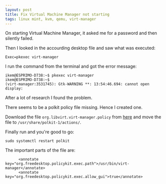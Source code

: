 ```yaml
---
layout: post
title: Fix Virtual Machine Manager not starting
tags: linux mint, kvm, qemu, virt-manager
---
```


On starting Virtual Machine Manager, it asked me for a password and then silently failed.

Then I looked in the accourding desktop file and saw what was executed:

```
Exec=pkexec virt-manager
```

I run the command from the terminal and got the error message:

```
ikem@ESPRIMO-D738:~$ pkexec virt-manager
ikem@ESPRIMO-D738:~$ 
(virt-manager:3531745): Gtk-WARNING **: 13:54:46.694: cannot open display: 
```

After a lot of research I found the problem.

There seems to be a polkit policy file missing. Hence I created one.

Download the file `org.libvirt.virt-manager.policy` from [here](https://github.com/ikem-krueger/ikem-krueger.github.io/raw/master/_files/Virtual%20Machine%20Manager/org.virt-manager.policy) and move the file to `/usr/share/polkit-1/actions/`.

Finally run and you're good to go:

```
sudo systemctl restart polkit
```

The important parts of the file are:

```
      <annotate key="org.freedesktop.policykit.exec.path">/usr/bin/virt-manager</annotate>
      <annotate key="org.freedesktop.policykit.exec.allow_gui">true</annotate>
```
